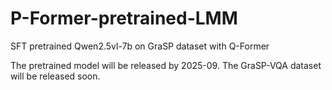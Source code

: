 # P-Former-pretrained-LMM
SFT pretrained Qwen2.5vl-7b on GraSP dataset with Q-Former

The pretrained model will be released by 2025-09. 
The GraSP-VQA dataset will be released soon.

<div align="center">
  <img src=""/>
</div><br/>
